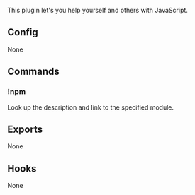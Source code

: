 This plugin let's you help yourself and others with JavaScript.

## Config

None

## Commands

### !npm <module>

Look up the description and link to the specified module.

## Exports

None

## Hooks

None